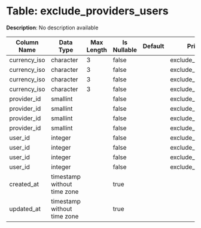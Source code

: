 # Table: exclude_providers_users

**Description**: No description available

| Column Name | Data Type | Max Length | Is Nullable | Default | Primary Key | Foreign Key |
|-------------|-----------|------------|-------------|---------|-------------|-------------|
| currency_iso | character | 3 | false |  | exclude_providers_users | currencies |
| currency_iso | character | 3 | false |  | exclude_providers_users | exclude_providers_users |
| currency_iso | character | 3 | false |  | exclude_providers_users | exclude_providers_users |
| currency_iso | character | 3 | false |  | exclude_providers_users | exclude_providers_users |
| provider_id | smallint |  | false |  | exclude_providers_users | exclude_providers_users |
| provider_id | smallint |  | false |  | exclude_providers_users | exclude_providers_users |
| provider_id | smallint |  | false |  | exclude_providers_users | exclude_providers_users |
| provider_id | smallint |  | false |  | exclude_providers_users | providers |
| user_id | integer |  | false |  | exclude_providers_users | exclude_providers_users |
| user_id | integer |  | false |  | exclude_providers_users | exclude_providers_users |
| user_id | integer |  | false |  | exclude_providers_users | exclude_providers_users |
| user_id | integer |  | false |  | exclude_providers_users | users |
| created_at | timestamp without time zone |  | true |  |  |  |
| updated_at | timestamp without time zone |  | true |  |  |  |
